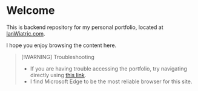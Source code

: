 # Welcome
This is backend repository for my personal portfolio, located at [IanWiatric.com](IanWiatric.com). 

I hope you enjoy browsing the content here.

> [!WARNING] Troubleshooting
> - If you are having trouble accessing the portfolio, try navigating directly using [this link](chekhovmeout.github.io). 
> - I find Microsoft Edge to be the most reliable browser for this site.